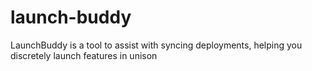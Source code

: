 # launch-buddy
LaunchBuddy is a tool to assist with syncing deployments, helping you discretely launch features in unison
